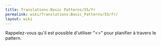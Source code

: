 ```yaml
---
title: Translations:Basic Patterns/55/fr
permalink: wiki/Translations:Basic_Patterns/55/fr/
layout: wiki
---
```


Rappelez-vous qu'il est possible d'utiliser "&lt;&gt;" pour planifier à
travers le pattern.
